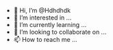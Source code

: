 - 👋 Hi, I’m @Hdhdhdk
- 👀 I’m interested in ...
- 🌱 I’m currently learning ...
- 💞️ I’m looking to collaborate on ...
- 📫 How to reach me ...

<!---
Hdhdhdk/Hdhdhdk is a ✨ special ✨ repository because its `README.md` (this file) appears on your GitHub profile.
You can click the Preview link to take a look at your changes.
--->
